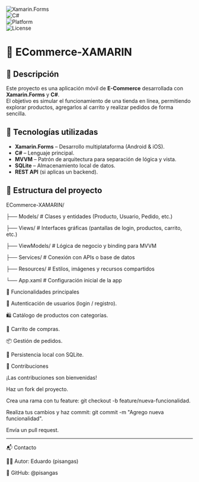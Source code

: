 ![Xamarin.Forms](https://img.shields.io/badge/Xamarin.Forms-UI-blue?logo=xamarin&logoColor=white)  
![C#](https://img.shields.io/badge/C%23-Programming-green?logo=csharp&logoColor=white)  
![Platform](https://img.shields.io/badge/Platform-Android%20%7C%20iOS-lightgrey)  
![License](https://img.shields.io/badge/License-MIT-yellow.svg)

# 🛒 ECommerce-XAMARIN

## 📌 Descripción
Este proyecto es una aplicación móvil de **E-Commerce** desarrollada con **Xamarin.Forms** y **C#**.  
El objetivo es simular el funcionamiento de una tienda en línea, permitiendo explorar productos, agregarlos al carrito y realizar pedidos de forma sencilla.

## 🚀 Tecnologías utilizadas
- **Xamarin.Forms** – Desarrollo multiplataforma (Android & iOS).  
- **C#** – Lenguaje principal.  
- **MVVM** – Patrón de arquitectura para separación de lógica y vista.  
- **SQLite** – Almacenamiento local de datos.  
- **REST API** (si aplicas un backend).  

## 📂 Estructura del proyecto
ECommerce-XAMARIN/

├── Models/ # Clases y entidades (Producto, Usuario, Pedido, etc.)

├── Views/ # Interfaces gráficas (pantallas de login, productos, carrito, etc.)

├── ViewModels/ # Lógica de negocio y binding para MVVM

├── Services/ # Conexión con APIs o base de datos

├── Resources/ # Estilos, imágenes y recursos compartidos

└── App.xaml # Configuración inicial de la app


📱 Funcionalidades principales

🔑 Autenticación de usuarios (login / registro).

🛍️ Catálogo de productos con categorías.

🛒 Carrito de compras.

📦 Gestión de pedidos.

💾 Persistencia local con SQLite.

🤝 Contribuciones

¡Las contribuciones son bienvenidas!

Haz un fork del proyecto.

Crea una rama con tu feature: git checkout -b feature/nueva-funcionalidad.

Realiza tus cambios y haz commit: git commit -m "Agrego nueva funcionalidad".

Envía un pull request.

-------
📬 Contacto

👨‍💻 Autor: Eduardo (pisangas)

🔗 GitHub: @pisangas
